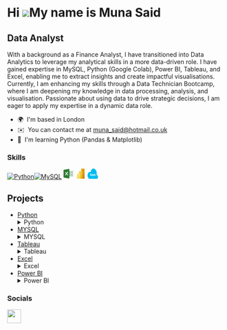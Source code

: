 Hi ![](https://user-images.githubusercontent.com/18350557/176309783-0785949b-9127-417c-8b55-ab5a4333674e.gif)My name is Muna Said
=================================================================================================================================

Data Analyst
------------

With a background as a Finance Analyst, I have transitioned into Data Analytics to leverage my analytical skills in a more data-driven role. I have gained expertise in MySQL, Python (Google Colab), Power BI, Tableau, and Excel, enabling me to extract insights and create impactful visualisations. Currently, I am enhancing my skills through a Data Technician Bootcamp, where I am deepening my knowledge in data processing, analysis, and visualisation. Passionate about using data to drive strategic decisions, I am eager to apply my expertise in a dynamic data role.

* 🌍  I'm based in London
* ✉️  You can contact me at [muna\_said@hotmail.co.uk](mailto:muna_said@hotmail.co.uk)
* 🧠  I'm learning Python (Pandas & Matplotlib)

### Skills


<p align="left">
<a href="https://www.python.org/" target="_blank" rel="noreferrer"><img src="https://raw.githubusercontent.com/danielcranney/readme-generator/main/public/icons/skills/python-colored.svg" width="36" height="36" alt="Python" /></a><a href="https://www.mysql.com/" target="_blank" rel="noreferrer"><img src="https://raw.githubusercontent.com/danielcranney/readme-generator/main/public/icons/skills/mysql-colored.svg" width="36" height="36" alt="MySQL" /></a>
<img src="excel.png" alt="Excel" width="24" height="24">
<img src="power-bi-icon.png" alt="Power BI" width="24" height="24">
<img src="microsoft-azure.256x158.png" alt="Azure" width="24" height="24">
<h2>Projects</h2>
<ul>
  <li><a href="#Python">Python</a></li>
  <details>
  <summary>Python</summary>

  ### GDP (nominal) per Capita <a name="gdp-nominal"></a> 
    
  This file allowed me to explore countries IMF estimates, World Bank estimates and UN estimates. Using Python I was able to investigate important information. 
  <img src="Image 1.png" alt="Image 1" width="500" height="400">
  Image 1 shows me integrating my data as you can see I was looking at the amount of countries per continents. There is slight misinformation as on google Africa has 54, 
  Asia has 48, Europe has 44, North America has 23, South America has 12, and Oceania has 14. There is increase number of countries in my data which were incorrect. 

  Image 2 shows countries which are below the IMF estimates, I had to clean my data before this as a lot of IMF estimate were coming up as NaN which stands for not a 
  number. I replaced this with the value 0f 0 to get more precision.

  ### Students <a name="Studentsin.csv"></a> 

Students file contained id, name, class, marks and gender of students. Here I was able to use python syntax to obtain wanted information.  

Image 3 I was able to check which students were in class four. Because I didn’t specify which columns I wanted only on display I was given all their information such as ID, mark, name and gender. 

Image 4 I was able assign a new column named ‘passed’ where any student who obtained a mark over 60 will show true or under 60 will show false. 

Image 5  shows how easy it is to rename a column. I was able to replace column name ‘mark’ with ‘score’ which makes it easier to read. 
 </details>
  
  <li><a href="#MYSQL">MYSQL</a></li>
  <details>
  <summary>MYSQL</summary>
  </details>
  <li><a href="#Tableau">Tableau</a></li>
  <details>
  <summary>Tableau</summary>
  </details>
  <li><a href="#Excel">Excel</a></li>
  <details>
  <summary>Excel</summary>
  </details>
  <li><a href="#Power BI">Power BI</a></li>
  <details>
  <summary>Power BI</summary>
  </details>
</ul>

</p>


### Socials

<p align="left"> <a href="https://www.linkedin.com/in/MunaSaid" target="_blank" rel="noreferrer"> <picture> <source media="(prefers-color-scheme: dark)" srcset="https://raw.githubusercontent.com/danielcranney/readme-generator/main/public/icons/socials/linkedin-dark.svg" /> <source media="(prefers-color-scheme: light)" srcset="https://raw.githubusercontent.com/danielcranney/readme-generator/main/public/icons/socials/linkedin.svg" /> <img src="https://raw.githubusercontent.com/danielcranney/readme-generator/main/public/icons/socials/linkedin.svg" width="32" height="32" /> </picture> </a></p>
